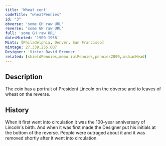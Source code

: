 ```yaml
---
title: 'Wheat cent'
codeTitle: "wheatPennies"
id: "3"
obverse: 'some GH raw URL'
reverse: 'some GH raw URL'
full: 'some GH raw URL'
datesMinted: '1909-1958'
Mints: [Philadelphia, Denver, San Francisco]
mintage: 27,339,255,007
Designer: 'Victor David Brenner '
related: [shieldPennies,memorialPennies,pennies2009,indianHead]
---
```


## Description

The coin has a portrait of President Lincoln on the obverse and to leaves of wheat on the reverse.

## History

When it first went into circulation it was the 100-year anniversary of Lincoln's birth. And when it was first made the Designer put his initials at the bottom of the reverse. People were outraged about it and it was removed shortly after it went into circulation.